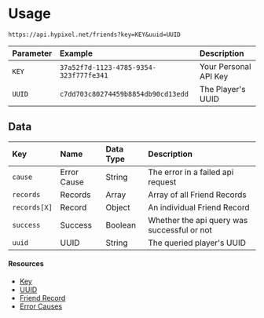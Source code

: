 # Usage
`https://api.hypixel.net/friends?key=KEY&uuid=UUID`

|Parameter|Example|Description|
|:-|:-|:-|
|`KEY`|`37a52f7d-1123-4785-9354-323f777fe341`|Your Personal API Key| 
|`UUID`|`c7dd703c80274459b8854db90cd13edd`|The Player's UUID|

## Data
|Key|Name|Data Type|Description|
|:-|:-|:-|:-|
|`cause`|Error Cause|String|The error in a failed api request|
|`records`|Records|Array|Array of all Friend Records|
|`records[X]`|Record|Object|An individual Friend Record|
|`success`|Success|Boolean|Whether the api query was successful or not| 
|`uuid`|UUID|String|The queried player's UUID|

#### Resources
- [Key](https://github.com/Mysterium422/HypixelAPIWiki/blob/main/API%20Usage/GetAKey.md)
- [UUID](https://github.com/Mysterium422/HypixelAPIWiki/blob/main/API%20Usage/UUID.md)
- [Friend Record](https://github.com/Mysterium422/HypixelAPIWiki/blob/main/Friends/Records.md)
- [Error Causes](https://github.com/Mysterium422/HypixelAPIWiki/blob/main/Friends/Errors.md)